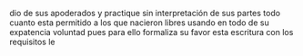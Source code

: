 dio de sus apoderados y practique sin interpretación de sus partes todo cuanto esta permitido a los que nacieron libres usando en todo de su expatencia voluntad pues para ello formaliza su favor esta escritura con los requisitos le